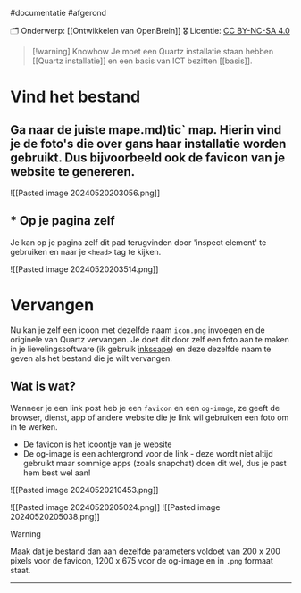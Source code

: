 #documentatie   #afgerond

🗂️ Onderwerp: [[Ontwikkelen van OpenBrein]]
🎖️ Licentie: [CC BY-NC-SA 4.0](https://creativecommons.org/licenses/by-nc-sa/4.0/)

>[!warning] Knowhow
>Je moet een Quartz installatie staan hebben [[Quartz installatie]] en een basis van ICT bezitten [[basis]].

# Vind het bestand
## Ga naar de juiste map[](Quartz%20installatie.md)e.md)tic` map. Hierin vind je de foto's die over gans haar installatie worden gebruikt. Dus bijvoorbeeld ook de favicon van je website te genereren.

![[Pasted image 20240520203056.png]]

## * Op je pagina zelf
Je kan op je pagina zelf dit pad terugvinden door 'inspect element' te gebruiken en naar je `<head>` tag te kijken.

![[Pasted image 20240520203514.png]]

# Vervangen
Nu kan je zelf een icoon met dezelfde naam `icon.png` invoegen en de originele van Quartz vervangen. Je doet dit door zelf een foto aan te maken in je lievelingssoftware (ik gebruik [inkscape](https://inkscape.org/)) en deze dezelfde naam te geven als het bestand die je wilt vervangen.

## Wat is wat?
Wanneer je een link post heb je een `favicon` en een  `og-image`, ze geeft de browser, dienst, app of andere website die je link wil gebruiken een foto om in te werken.
* De favicon is het icoontje van je website
* De og-image is een achtergrond voor de link - deze wordt niet altijd gebruikt maar sommige apps (zoals snapchat) doen dit wel, dus je past hem best wel aan!

![[Pasted image 20240520210453.png]]

![[Pasted image 20240520205024.png]]
![[Pasted image 20240520205038.png]]

> [!warning] 
> Maak dat je bestand dan aan dezelfde parameters voldoet van 200 x 200 pixels voor de favicon, 1200 x 675 voor de og-image en in `.png` formaat staat.



---
